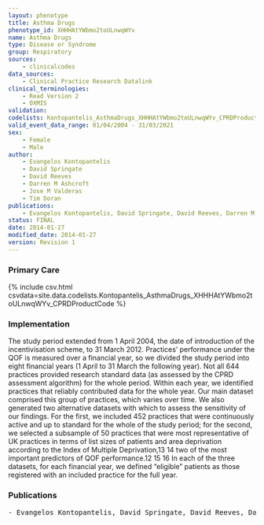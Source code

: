 ```yaml
---
layout: phenotype
title: Asthma Drugs
phenotype_id: XHHHAtYWbmo2toULnwqWYv
name: Asthma Drugs
type: Disease or Syndrome
group: Respiratory
sources: 
    - clinicalcodes
data_sources:
    - Clinical Practice Research Datalink
clinical_terminologies:
    - Read Version 2
    - OXMIS	
validation:
codelists: Kontopantelis_AsthmaDrugs_XHHHAtYWbmo2toULnwqWYv_CPRDProductCode.csv
valid_event_data_range: 01/04/2004 - 31/03/2021
sex:
    - Female
    - Male
author:
    - Evangelos Kontopantelis
    - David Springate
    - David Reeves
    - Darren M Ashcroft
    - Jose M Valderas
    - Tim Doran
publications:
    - Evangelos Kontopantelis, David Springate, David Reeves, Darren M Ashcroft, Jose M Valderas, Tim Doran, Withdrawing performance indicators retrospective analysis of general practice performance under UK Quality and Outcomes Framework. BMJ, 348:g330, 2014.
status: FINAL
date: 2014-01-27
modified_date: 2014-01-27
version: Revision 1
---
```


### Primary Care

{% include csv.html csvdata=site.data.codelists.Kontopantelis_AsthmaDrugs_XHHHAtYWbmo2toULnwqWYv_CPRDProductCode %}

### Implementation

The study period extended from 1 April 2004, the date of introduction of the incentivisation scheme, to 31 March 2012. Practices’ performance under the QOF is measured over a
financial year, so we divided the study period into eight financial years (1 April to 31 March the following year). Not all 644 practices provided research standard data (as assessed by the
CPRD assessment algorithm) for the whole period. Within each year, we identified practices that reliably contributed data for the whole year. Our main dataset comprised this group of
practices, which varies over time. We also generated two alternative datasets with which to assess the sensitivity of our findings. For the first, we included 452 practices that were
continuously active and up to standard for the whole of the study period; for the second, we selected a subsample of 50 practices that were most representative of UK practices in terms of list
sizes of patients and area deprivation according to the Index of Multiple Deprivation,13 14 two of the most important predictors of QOF performance.12 15 16 In each of the three datasets, for
each financial year, we defined “eligible” patients as those registered with an included practice for the full year. 
### Publications

<pre>
- Evangelos Kontopantelis, David Springate, David Reeves, Darren M Ashcroft, Jose M Valderas, Tim Doran, Withdrawing performance indicators: retrospective analysis of general practice performance under UK Quality and Outcomes Framework. BMJ, 348:g330, 2014.
</pre>
